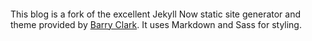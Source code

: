 ####

This blog is a fork of the excellent Jekyll Now static site generator and theme provided by [Barry Clark](https://github.com/barryclark/jekyll-now). It uses Markdown and Sass for styling.
